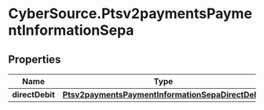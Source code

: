 # CyberSource.Ptsv2paymentsPaymentInformationSepa

## Properties
Name | Type | Description | Notes
------------ | ------------- | ------------- | -------------
**directDebit** | [**Ptsv2paymentsPaymentInformationSepaDirectDebit**](Ptsv2paymentsPaymentInformationSepaDirectDebit.md) |  | [optional] 


